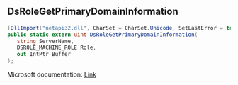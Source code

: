 ## DsRoleGetPrimaryDomainInformation

```csharp
[DllImport("netapi32.dll", CharSet = CharSet.Unicode, SetLastError = true)]
public static extern uint DsRoleGetPrimaryDomainInformation(
   string ServerName,
   DSROLE_MACHINE_ROLE Role,
   out IntPtr Buffer
);
```

Microsoft documentation: [Link](https://learn.microsoft.com/en-us/windows/win32/api/dsrole/nf-dsrole-dsrolegetprimarydomaininformation)
